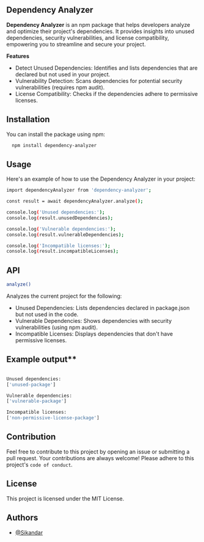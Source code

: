 
## Dependency Analyzer

**Dependency Analyzer** is an npm package that helps developers analyze and optimize their project's dependencies. It provides insights into unused dependencies, security vulnerabilities, and license compatibility, empowering you to streamline and secure your project.

**Features**
- Detect Unused Dependencies: Identifies and lists dependencies that are declared but not used in your project.
- Vulnerability Detection: Scans dependencies for potential security vulnerabilities (requires npm audit).
- License Compatibility: Checks if the dependencies adhere to permissive licenses.


## Installation

You can install the package using npm:

```bash
  npm install dependency-analyzer
```


## Usage 
Here's an example of how to use the Dependency Analyzer in your project:
```bash
import dependencyAnalyzer from 'dependency-analyzer';

const result = await dependencyAnalyzer.analyze();

console.log('Unused dependencies:');
console.log(result.unusedDependencies);

console.log('Vulnerable dependencies:');
console.log(result.vulnerableDependencies);

console.log('Incompatible licenses:');
console.log(result.incompatibleLicenses);
```


## API
```bash
analyze()
```
Analyzes the current project for the following:

- Unused Dependencies: Lists dependencies declared in package.json but not used in the code. 
- Vulnerable Dependencies: Shows dependencies with security vulnerabilities (using npm audit).
- Incompatible Licenses: Displays dependencies that don't have permissive licenses.

## Example output**
```bash

Unused dependencies:
['unused-package']

Vulnerable dependencies:
['vulnerable-package']

Incompatible licenses:
['non-permissive-license-package']
```
## **Contribution**
Feel free to contribute to this project by opening an issue or submitting a pull request. Your contributions are always welcome! Please adhere to this project's `code of conduct`.

##  **License**
This project is licensed under the MIT License.

## Authors

- [@Sikandar](https://www.github.com/Sikandarkhan)
